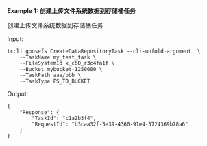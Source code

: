 **Example 1: 创建上传文件系统数据到存储桶任务**

创建上传文件系统数据到存储桶任务

Input: 

```
tccli goosefs CreateDataRepositoryTask --cli-unfold-argument  \
    --TaskName my_test_task \
    --FileSystemId x_c60_r3c4fa1f \
    --Bucket mybucket-1250000 \
    --TaskPath aaa/bbb \
    --TaskType FS_TO_BUCKET
```

Output: 
```
{
    "Response": {
        "TaskId": "c1a2b3f4",
        "RequestId": "b3caa32f-5e39-4360-91e4-5724369b78a6"
    }
}
```


